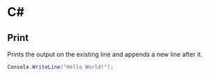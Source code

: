 # C#

## Print

Prints the output on the existing line and appends a new line after it.
```csharp
Console.WriteLine("Hello World!");
```
